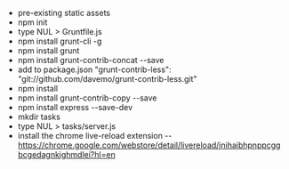 - pre-existing static assets
- npm init
- type NUL > Gruntfile.js
- npm install grunt-cli -g
- npm install grunt
- npm install grunt-contrib-concat --save
- add to package.json "grunt-contrib-less": "git://github.com/davemo/grunt-contrib-less.git"
- npm install
- npm install grunt-contrib-copy --save
- npm install express --save-dev
- mkdir tasks
- type NUL > tasks/server.js
- install the chrome live-reload extension -- https://chrome.google.com/webstore/detail/livereload/jnihajbhpnppcggbcgedagnkighmdlei?hl=en